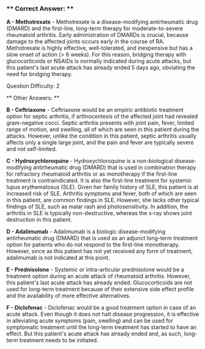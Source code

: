 ### ** Correct Answer: **

**A - Methotrexate** - Methotrexate is a disease-modifying antirheumatic drug (DMARD) and the first-line, long-term therapy for moderate-to-severe rheumatoid arthritis. Early administration of DMARDs is crucial, because damage to the affected joints occurs early in the course of RA. Methotrexate is highly effective, well-tolerated, and inexpensive but has a slow onset of action (> 6 weeks). For this reason, bridging therapy with glucocorticoids or NSAIDs is normally indicated during acute attacks, but this patient's last acute attack has already ended 5 days ago, obviating the need for bridging therapy.

Question Difficulty: 2

** Other Answers: **

**B - Ceftriaxone** - Ceftriaxone would be an empiric antibiotic treatment option for septic arthritis, if arthrocentesis of the affected joint had revealed gram-negative cocci. Septic arthritis presents with joint pain, fever, limited range of motion, and swelling, all of which are seen in this patient during the attacks. However, unlike the condition in this patient, septic arthritis usually affects only a single large joint, and the pain and fever are typically severe and not self-limited.

**C - Hydroxychloroquine** - Hydroxychloroquine is a non-biological disease-modifying antirheumatic drug (DMARD) that is used in combination therapy for refractory rheumatoid arthritis or as monotherapy if the first-line treatment is contraindicated. It is also the first-line treatment for systemic lupus erythematosus (SLE). Given her family history of SLE, this patient is at increased risk of SLE. Arthritis symptoms and fever, both of which are seen in this patient, are common findings in SLE. However, she lacks other typical findings of SLE, such as malar rash and photosensitivity. In addition, the arthritis in SLE is typically non-destructive, whereas the x-ray shows joint destruction in this patient.

**D - Adalimumab** - Adalimumab is a biologic disease-modifying antirheumatic drug (DMARD) that is used as an adjunct long-term treatment option for patients who do not respond to the first-line monotherapy. However, since as this patient has not yet received any form of treatment, adalimumab is not indicated at this point.

**E - Prednisolone** - Systemic or intra-articular prednisolone would be a treatment option during an acute attack of rheumatoid arthritis. However, this patient's last acute attack has already ended. Glucocorticoids are not used for long-term treatment because of their extensive side effect profile and the availability of more effective alternatives.

**F - Diclofenac** - Diclofenac would be a good treatment option in case of an acute attack. Even though it does not halt disease progression, it is effective in alleviating acute symptoms (pain, swelling) and can be used for symptomatic treatment until the long-term treatment has started to have an effect. But this patient's acute attack has already ended and, as such, long-term treatment needs to be initiated.


